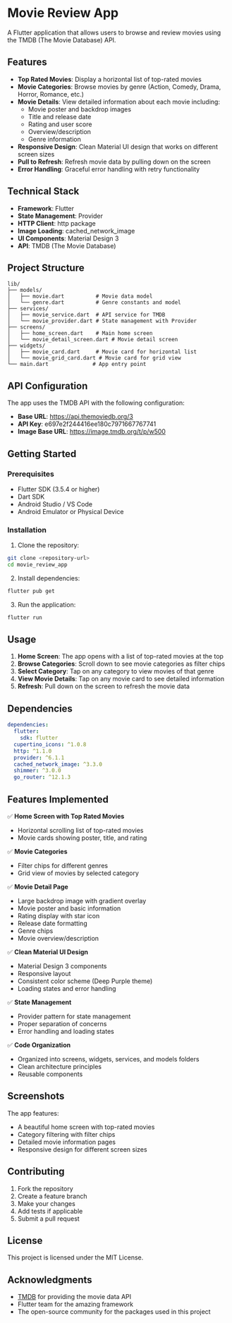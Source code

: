 # Movie Review App

A Flutter application that allows users to browse and review movies using the TMDB (The Movie Database) API.

## Features

- **Top Rated Movies**: Display a horizontal list of top-rated movies
- **Movie Categories**: Browse movies by genre (Action, Comedy, Drama, Horror, Romance, etc.)
- **Movie Details**: View detailed information about each movie including:
  - Movie poster and backdrop images
  - Title and release date
  - Rating and user score
  - Overview/description
  - Genre information
- **Responsive Design**: Clean Material UI design that works on different screen sizes
- **Pull to Refresh**: Refresh movie data by pulling down on the screen
- **Error Handling**: Graceful error handling with retry functionality

## Technical Stack

- **Framework**: Flutter
- **State Management**: Provider
- **HTTP Client**: http package
- **Image Loading**: cached_network_image
- **UI Components**: Material Design 3
- **API**: TMDB (The Movie Database)

## Project Structure

```
lib/
├── models/
│   ├── movie.dart          # Movie data model
│   └── genre.dart          # Genre constants and model
├── services/
│   ├── movie_service.dart  # API service for TMDB
│   └── movie_provider.dart # State management with Provider
├── screens/
│   ├── home_screen.dart    # Main home screen
│   └── movie_detail_screen.dart # Movie detail screen
├── widgets/
│   ├── movie_card.dart     # Movie card for horizontal list
│   └── movie_grid_card.dart # Movie card for grid view
└── main.dart              # App entry point
```

## API Configuration

The app uses the TMDB API with the following configuration:
- **Base URL**: https://api.themoviedb.org/3
- **API Key**: e697e2f244416ee180c7971667767741
- **Image Base URL**: https://image.tmdb.org/t/p/w500

## Getting Started

### Prerequisites

- Flutter SDK (3.5.4 or higher)
- Dart SDK
- Android Studio / VS Code
- Android Emulator or Physical Device

### Installation

1. Clone the repository:
```bash
git clone <repository-url>
cd movie_review_app
```

2. Install dependencies:
```bash
flutter pub get
```

3. Run the application:
```bash
flutter run
```

## Usage

1. **Home Screen**: The app opens with a list of top-rated movies at the top
2. **Browse Categories**: Scroll down to see movie categories as filter chips
3. **Select Category**: Tap on any category to view movies of that genre
4. **View Movie Details**: Tap on any movie card to see detailed information
5. **Refresh**: Pull down on the screen to refresh the movie data

## Dependencies

```yaml
dependencies:
  flutter:
    sdk: flutter
  cupertino_icons: ^1.0.8
  http: ^1.1.0
  provider: ^6.1.1
  cached_network_image: ^3.3.0
  shimmer: ^3.0.0
  go_router: ^12.1.3
```

## Features Implemented

✅ **Home Screen with Top Rated Movies**
- Horizontal scrolling list of top-rated movies
- Movie cards showing poster, title, and rating

✅ **Movie Categories**
- Filter chips for different genres
- Grid view of movies by selected category

✅ **Movie Detail Page**
- Large backdrop image with gradient overlay
- Movie poster and basic information
- Rating display with star icon
- Release date formatting
- Genre chips
- Movie overview/description

✅ **Clean Material UI Design**
- Material Design 3 components
- Responsive layout
- Consistent color scheme (Deep Purple theme)
- Loading states and error handling

✅ **State Management**
- Provider pattern for state management
- Proper separation of concerns
- Error handling and loading states

✅ **Code Organization**
- Organized into screens, widgets, services, and models folders
- Clean architecture principles
- Reusable components

## Screenshots

The app features:
- A beautiful home screen with top-rated movies
- Category filtering with filter chips
- Detailed movie information pages
- Responsive design for different screen sizes

## Contributing

1. Fork the repository
2. Create a feature branch
3. Make your changes
4. Add tests if applicable
5. Submit a pull request

## License

This project is licensed under the MIT License.

## Acknowledgments

- [TMDB](https://www.themoviedb.org/) for providing the movie data API
- Flutter team for the amazing framework
- The open-source community for the packages used in this project

